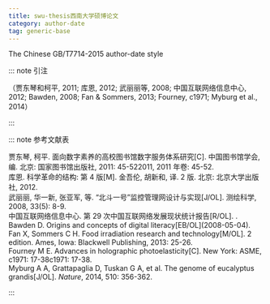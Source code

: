 ```yaml
---
title: swu-thesis西南大学硕博论文
category: author-date
tag: generic-base
---
```


<!-- 此文件由脚本自动生成，请勿手动修改！ -->

The Chinese GB/T7714-2015 author-date style


::: note 引注

（贾东琴和柯平, 2011; 库恩, 2012; 武丽丽等, 2008; 中国互联网络信息中心, 2012; Bawden, 2008; Fan &#38; Sommers, 2013; Fourney, c1971; Myburg et al., 2014）

:::



::: note 参考文献表

  <div class="csl-bib-body">
  <div class="csl-entry second-field-align-undefined " >贾东琴, 柯平. 面向数字素养的高校图书馆数字服务体系研究[C]. 中国图书馆学会, 编. 北京: 国家图书馆出版社, 2011: 45-522011, 2011 年卷: 45-52.</div> 
  <div class="csl-entry second-field-align-undefined " >库恩. 科学革命的结构: 第 4 版[M]. 金吾伦, 胡新和, 译. 2 版. 北京: 北京大学出版社, 2012.</div> 
  <div class="csl-entry second-field-align-undefined " >武丽丽, 华一新, 张亚军, 等. “北斗一号”监控管理网设计与实现[J/OL]. 测绘科学, 2008, 33(5): 8-9.</div> 
  <div class="csl-entry second-field-align-undefined " >中国互联网络信息中心. 第 29 次中国互联网络发展现状统计报告[R/OL]. .</div> 
  <div class="csl-entry second-field-align-undefined " >Bawden D. Origins and concepts of digital literacy[EB/OL](2008-05-04).</div> 
  <div class="csl-entry second-field-align-undefined " >Fan X, Sommers C H. Food irradiation research and technology[M/OL]. 2 edition. Ames, Iowa: Blackwell Publishing, 2013: 25-26.</div> 
  <div class="csl-entry second-field-align-undefined " >Fourney M E. Advances in holographic photoelasticity[C]. New York: ASME, c1971: 17-38c1971: 17-38.</div> 
  <div class="csl-entry second-field-align-undefined " >Myburg A A, Grattapaglia D, Tuskan G A, et al. The genome of eucalyptus grandis[J/OL]. <i>Nature</i>, 2014, 510: 356-362.</div> 
  </div>


:::

<!-- more -->